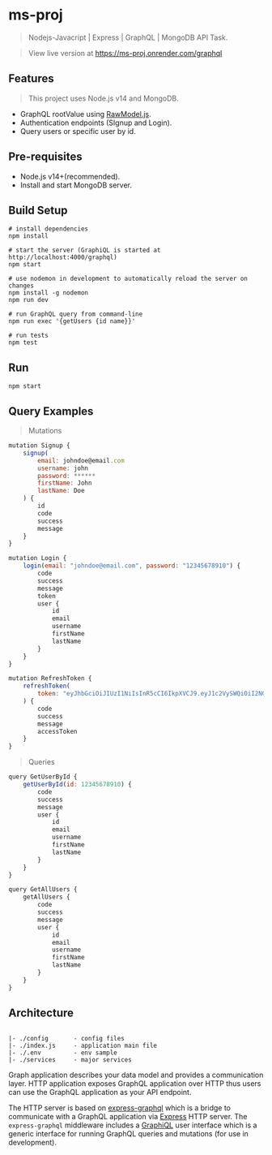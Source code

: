 # ms-proj

> Nodejs-Javacript | Express | GraphQL | MongoDB API Task.

> View live version at https://ms-proj.onrender.com/graphql

## Features

> This project uses Node.js v14 and MongoDB.

- GraphQL rootValue using [RawModel.js](https://github.com/xpepermint/rawmodeljs).
- Authentication endpoints (SIgnup and Login).
- Query users or specific user by id.

## Pre-requisites

- Node.js v14+(recommended).
- Install and start MongoDB server.

## Build Setup

```
# install dependencies
npm install

# start the server (GraphiQL is started at http://localhost:4000/graphql)
npm start

# use nodemon in development to automatically reload the server on changes
npm install -g nodemon
npm run dev

# run GraphQL query from command-line
npm run exec '{getUsers {id name}}'

# run tests
npm test
```

## Run

`npm start`

## Query Examples

> Mutations

```js
mutation Signup {
    signup(
        email: johndoe@email.com
        username: john
        password: ******
        firstName: John
        lastName: Doe
    ) {
        id
        code
        success
        message
    }
}
```

```js
mutation Login {
    login(email: "johndoe@email.com", password: "12345678910") {
        code
        success
        message
        token
        user {
            id
            email
            username
            firstName
            lastName
        }
    }
}
```

```js
mutation RefreshToken {
    refreshToken(
        token: "eyJhbGciOiJIUzI1NiIsInR5cCI6IkpXVCJ9.eyJ1c2VySWQiOiI2NGZjNjRlMzJmNjcxZGI4ODNhMGY1M2IiLCJpYXQiOjE2OTQyOTIzMDUsImV4cCI6MTY5NDI5NTkwNX0.hZgwm5rSzVtkk5pgBI35WnUbtPfUjMzvgZyPBvUpLcU"
    ) {
        code
        success
        message
        accessToken
    }
}
```

> Queries

```js
query GetUserById {
    getUserById(id: 12345678910) {
        code
        success
        message
        user {
            id
            email
            username
            firstName
            lastName
        }
    }
}
```

```js
query GetAllUsers {
    getAllUsers {
        code
        success
        message
        user {
            id
            email
            username
            firstName
            lastName
        }
    }
}

```

## Architecture

```

|- ./config       - config files
|- ./index.js     - application main file
|- ./.env         - env sample
|- ./services     - major services

```

Graph application describes your data model and provides a communication layer. HTTP application exposes GraphQL application over HTTP thus users can use the GraphQL application as your API endpoint.

The HTTP server is based on [express-graphql](https://github.com/graphql/express-graphql) which is a bridge to communicate with a GraphQL application via [Express](http://expressjs.com/) HTTP server. The `express-graphql` middleware includes a [GraphiQL](https://github.com/graphql/graphiql) user interface which is a generic interface for running GraphQL queries and mutations (for use in development).
